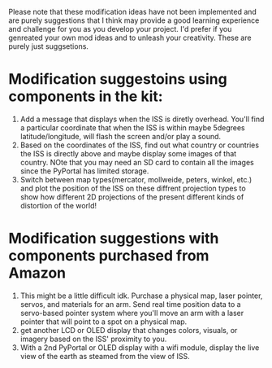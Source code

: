 Please note that these modification ideas have not been implemented and are purely suggestions that I think may provide a good learning experience and challenge for you as you develop your project. I'd prefer if you genreated your own mod ideas and to unleash your creativity. These are purely just suggsetions.

# Modification suggestoins using components in the kit:
1. Add a message that displays when the ISS is diretly overhead. You'll find a particular coordinate that when the ISS is within maybe 5degrees latitude/longitude, will flash the screen and/or play a sound.
2. Based on the coordinates of the ISS, find out what country or countries the ISS is directly above and maybe display some images of that country. NOte that you may need an SD card to contain all the images since the PyPortal has limited storage.
3. Switch between map types(mercator, mollweide, peters, winkel, etc.) and plot the position of the ISS on these diffrent projection types to show how different 2D projections of the present different kinds of distortion of the world!

# Modification suggestions with components purchased from Amazon
1. This might be a little difficult idk. Purchase a physical map, laser pointer, servos, and materials for an arm. Send real time position data to a servo-based pointer system where you'll move an arm with a laser pointer that will point to a spot on a physical map.
2. get another LCD or OLED display that changes colors, visuals, or imagery based on the ISS' proximity to you.
3. With a 2nd PyPortal or OLED display with a wifi module, display the live view of the earth as steamed from the view of ISS.
